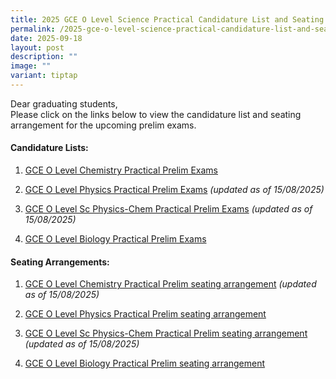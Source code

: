 ```yaml
---
title: 2025 GCE O Level Science Practical Candidature List and Seating Arrangment
permalink: /2025-gce-o-level-science-practical-candidature-list-and-seating-arrangment/
date: 2025-09-18
layout: post
description: ""
image: ""
variant: tiptap
---
```

<p>Dear graduating students,
<br>Please click on the links below to view the candidature list and seating
arrangement for the upcoming prelim exams.</p>
<h4>Candidature Lists:</h4>
<ol data-tight="true" class="tight">
<li>
<p><a href="/files/1_Candidature_list_GCE_O_Level_Chemistry_Practical_Exams_PRELIMS.pdf" rel="noopener noreferrer nofollow" target="_blank">GCE O Level Chemistry Practical Prelim Exams</a>
</p>
</li>
<li>
<p><a href="/files/2_Candidature_list_GCE_O_Level_Physics_Practical_Exams_PRELIMS_updated_15_Aug_2025.pdf" rel="noopener noreferrer nofollow" target="_blank">GCE O Level Physics Practical Prelim Exams</a>  <em>(updated as of 15/08/2025)</em>
</p>
</li>
<li>
<p><a href="/files/3_Candidature_list_GCE_O_Level_Sc_PhysChem_PRELIM_Exams_updated_12_Aug_2025__1_.pdf" rel="noopener noreferrer nofollow" target="_blank">GCE O Level Sc Physics-Chem Practical Prelim Exams</a>  <em>(updated as of 15/08/2025)</em>
</p>
</li>
<li>
<p><a href="/files/4_Candidature_list_GCE_O_Level_Biology_Practical_PRELIMS.pdf" rel="noopener noreferrer nofollow" target="_blank">GCE O Level Biology Practical Prelim Exams</a>
</p>
</li>
</ol>
<p></p>
<h4>Seating Arrangements:</h4>
<ol data-tight="true" class="tight">
<li>
<p><a href="/files/1_2025_6092_Chem_Labs_PRELIM_seating_arrangement_for_School_Website_updated_15_Aug_2025.pdf" rel="noopener noreferrer nofollow" target="_blank">GCE O Level Chemistry Practical Prelim seating arrangement</a>  <em>(updated as of 15/08/2025)</em>
</p>
</li>
<li>
<p><a href="/files/2_2025_6091_Physics_Labs_PRELIM_seating_arrangement.pdf" rel="noopener noreferrer nofollow" target="_blank">GCE O Level Physics Practical Prelim seating arrangement</a>
</p>
</li>
<li>
<p><a href="/files/3_2025_5086_Chem_Labs_PRELIM_seating_arrangement_School_Website_Updated_12_Aug_2025__1_.pdf" rel="noopener noreferrer nofollow" target="_blank">GCE O Level Sc Physics-Chem Practical Prelim seating arrangement</a>  <em>(updated as of 15/08/2025)</em>
</p>
</li>
<li>
<p><a href="/files/4_2025_6093_Bio_Labs_PRELIM_seating_arrangement.pdf" rel="noopener noreferrer nofollow" target="_blank">GCE O Level Biology Practical Prelim seating arrangement</a>
</p>
</li>
</ol>
<p></p>